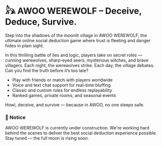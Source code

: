 # 𓃦 AWOO WEREWOLF – Deceive, Deduce, Survive.
Step into the shadows of the moonlit village in AWOO WEREWOLF, the ultimate online social deduction game where trust is fleeting and danger hides in plain sight.

In this thrilling battle of lies and logic, players take on secret roles — cunning werewolves, sharp-eyed seers, mysterious witches, and brave villagers. Each night, the werewolves strike. Each day, the village debates. Can you find the truth before it’s too late?

- Play with friends or match with players worldwide
- Voice and text chat support for real-time bluffing
- Classic and custom roles for endless replayability
- Ranked games, private rooms, and seasonal events

Howl, deceive, and survive — because in AWOO, no one sleeps safe.


### 🚧 Notice
AWOO WEREWOLF is currently under construction. We're working hard behind the scenes to deliver the best social deduction experience possible. Stay tuned — the full moon is rising soon.